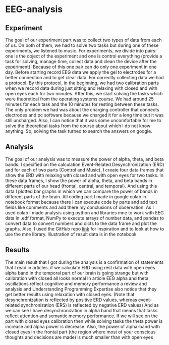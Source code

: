 # EEG-analysis
## Experiment
The goal of our experiment part was to collect two types of data from each of us. On both of them, we had to solve two tasks but during one of these experiments, we listened to music. For experiments, we divide into pairs: one is the object of the experiment and one is control everything (provide a task for solving, manage time, collect data and clean the device after the experiment). Because of this one pair can do only one experiment in one day. Before starting record EEG data we apply the gel to electrodes for a better connection and to get clear data. For correctly collecting data we had a protocol. By this protocol, in the beginning, we had two calibration parts when we record data during just sitting and relaxing with closed and with open eyes each for two minutes. After this, we start solving the tasks which were theoretical from the operating systems course. We had around 25 minutes for each task and the 10 minutes for resting between these tasks. The only problem we had was about the charging controller that connects electrodes and pc software because we charged it for a long time but it was still uncharged. Also, I can notice that it was some uncomfortable for me to solve the theoretical tasks from the course about which I do not know anything. So, solving the task turned to search the answers on google.


## Analysis
The goal of our analysis was to measure the power of alpha, theta, and beta bands. I specified on the calculation Event-Related Desynchronization (ERD) and for each of two parts (Control and Music), I create four data frames that show the ERD with relaxing with closed and with open eyes for two tasks. In these data frames, I show the power of alpha, theta, and beta bands in different parts of our head (frontal, central, and temporal). And using this data I plotted bar graphs in which we can compare the power of bands in different parts of the brain. All coding part I made in google colab in notebook format because there I can execute code by parts and add text fields like comments and add there my conclusions of observation. As I used colab I made analysis using python and libraries mne to work with EEG data in .edf format, NumPy to execute arrays of number data, and pandas to convert data to convert numbers and dicts to the data frame and plot the graphs. Also, I used the GitHub repo [link](https://github.com/quarriedstone/EEG-analysis/tree/master/code) for inspiration and to look at how to use the mne library. Illustration of result data is in the notebook


## Results
The main result that I got during the analysis is a confirmation of statements that I read in articles.  if we calculate ERD using rest data with open eyes alpha band in the temporal part of our brain is going strange but with calibration with closed all looks normal
In article EEG alpha and theta oscillations reflect cognitive and memory performance a review and analysis and Understanding Programming Expertise also notice that they get better results using relaxation with closed eyes. (Note that desynchronization is reflected by positive ERD values, whereas event-related synchronization (ERS) is reflected by negative ERD values) And as we can see I have desynchronization in alpha band that means that tasks reflect attention and semantic memory performance.
If we will see on the part with closed eyes calibration then while solving tasks the theta power is increase and alpha power is decrease.
Also, the power of alpha-band with closed eyes in the frontal part (the region where most of your conscious thoughts and decisions are made) is much smaller than with open eyes

